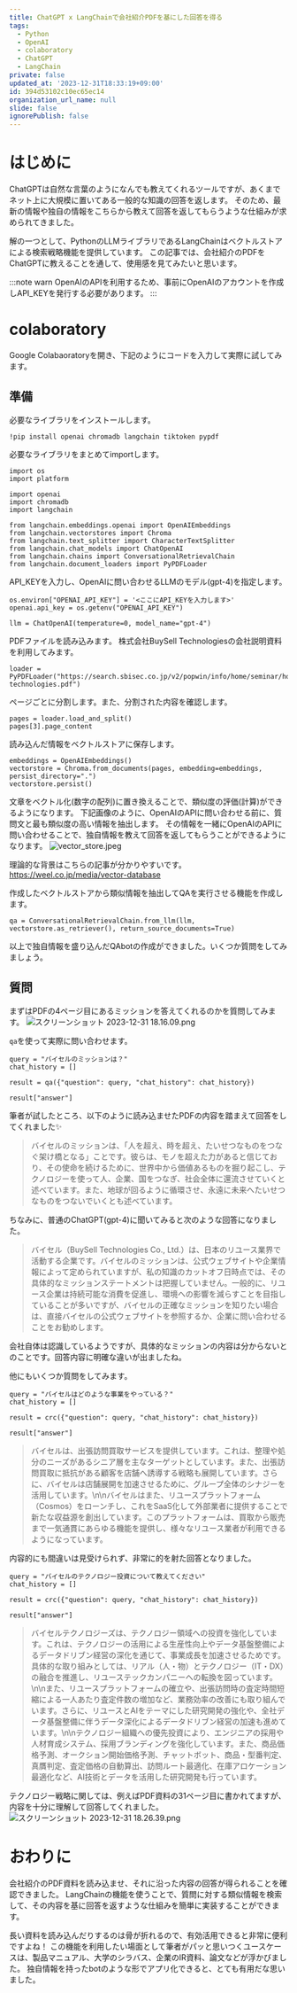 ```yaml
---
title: ChatGPT x LangChainで会社紹介PDFを基にした回答を得る
tags:
  - Python
  - OpenAI
  - colaboratory
  - ChatGPT
  - LangChain
private: false
updated_at: '2023-12-31T18:33:19+09:00'
id: 394d53102c10ec65ec14
organization_url_name: null
slide: false
ignorePublish: false
---
```

# はじめに
ChatGPTは自然な言葉のようになんでも教えてくれるツールですが、あくまでネット上に大規模に置いてある一般的な知識の回答を返します。
そのため、最新の情報や独自の情報をこちらから教えて回答を返してもらうような仕組みが求められてきました。

解の一つとして、PythonのLLMライブラリであるLangChainはベクトルストアによる検索戦略機能を提供しています。
この記事では、会社紹介のPDFをChatGPTに教えることを通して、使用感を見てみたいと思います。

:::note warn
OpenAIのAPIを利用するため、事前にOpenAIのアカウントを作成しAPI_KEYを発行する必要があります。
:::

# colaboratory
Google Colabaoratoryを開き、下記のようにコードを入力して実際に試してみます。

## 準備
必要なライブラリをインストールします。
```shell:colab
!pip install openai chromadb langchain tiktoken pypdf
```

必要なライブラリをまとめてimportします。
```py:colab
import os
import platform

import openai
import chromadb
import langchain

from langchain.embeddings.openai import OpenAIEmbeddings
from langchain.vectorstores import Chroma
from langchain.text_splitter import CharacterTextSplitter
from langchain.chat_models import ChatOpenAI
from langchain.chains import ConversationalRetrievalChain
from langchain.document_loaders import PyPDFLoader
```

API_KEYを入力し、OpenAIに問い合わせるLLMのモデル(gpt-4)を指定します。
```py:colab
os.environ["OPENAI_API_KEY"] = '<ここにAPI_KEYを入力します>'
openai.api_key = os.getenv("OPENAI_API_KEY")

llm = ChatOpenAI(temperature=0, model_name="gpt-4")
```

PDFファイルを読み込みます。
株式会社BuySell Technologiesの会社説明資料を利用してみます。
```py:colab
loader = PyPDFLoader("https://search.sbisec.co.jp/v2/popwin/info/home/seminar/home_seminar_briefing_220405_buysell-technologies.pdf")
```

ページごとに分割します。また、分割された内容を確認します。
```py:colab
pages = loader.load_and_split()
pages[3].page_content
```

読み込んだ情報をベクトルストアに保存します。
```py:colab
embeddings = OpenAIEmbeddings()
vectorstore = Chroma.from_documents(pages, embedding=embeddings, persist_directory=".")
vectorstore.persist() 
```

文章をベクトル化(数字の配列)に置き換えることで、類似度の評価(計算)ができるようになります。
下記画像のように、OpenAIのAPIに問い合わせる前に、質問文と最も類似度の高い情報を抽出します。
その情報を一緒にOpenAIのAPIに問い合わせることで、独自情報を教えて回答を返してもらうことができるようになります。
![vector_store.jpeg](https://qiita-image-store.s3.ap-northeast-1.amazonaws.com/0/614347/69dc3052-1082-281e-18cc-f60651947338.jpeg)

理論的な背景はこちらの記事が分かりやすいです。
https://weel.co.jp/media/vector-database

作成したベクトルストアから類似情報を抽出してQAを実行させる機能を作成します。
```py:colab
qa = ConversationalRetrievalChain.from_llm(llm, vectorstore.as_retriever(), return_source_documents=True)
```

以上で独自情報を盛り込んだQAbotの作成ができました。いくつか質問をしてみましょう。

## 質問

まずはPDFの4ページ目にあるミッションを答えてくれるのかを質問してみます。
![スクリーンショット 2023-12-31 18.16.09.png](https://qiita-image-store.s3.ap-northeast-1.amazonaws.com/0/614347/ec882f84-91d1-7023-9333-81d26fcc5e7b.png)

`qa`を使って実際に問い合わせます。
```py:colab
query = "バイセルのミッションは？"
chat_history = []

result = qa({"question": query, "chat_history": chat_history})

result["answer"]
```

筆者が試したところ、以下のように読み込ませたPDFの内容を踏まえて回答をしてくれました✨
> バイセルのミッションは、「人を超え、時を超え、たいせつなものをつなぐ架け橋となる」ことです。彼らは、モノを超えた力があると信じており、その使命を続けるために、世界中から価値あるものを掘り起こし、テクノロジーを使って人、企業、国をつなぎ、社会全体に還流させていくと述べています。また、地球が回るように循環させ、永遠に未来へたいせつなものをつないでいくとも述べています。

ちなみに、普通のChatGPT(gpt-4)に聞いてみると次のような回答になりました。
> バイセル（BuySell Technologies Co., Ltd.）は、日本のリユース業界で活動する企業です。バイセルのミッションは、公式ウェブサイトや企業情報によって定められていますが、私の知識のカットオフ日時点では、その具体的なミッションステートメントは把握していません。一般的に、リユース企業は持続可能な消費を促進し、環境への影響を減らすことを目指していることが多いですが、バイセルの正確なミッションを知りたい場合は、直接バイセルの公式ウェブサイトを参照するか、企業に問い合わせることをお勧めします。

会社自体は認識しているようですが、具体的なミッションの内容は分からないとのことです。回答内容に明確な違いが出ましたね。

他にもいくつか質問をしてみます。

```py:colab
query = "バイセルはどのような事業をやっている？"
chat_history = []

result = crc({"question": query, "chat_history": chat_history})

result["answer"]
```

> バイセルは、出張訪問買取サービスを提供しています。これは、整理や処分のニーズがあるシニア層を主なターゲットとしています。また、出張訪問買取に抵抗がある顧客を店舗へ誘導する戦略も展開しています。さらに、バイセルは店舗展開を加速させるために、グループ全体のシナジーを活用しています。\n\nバイセルはまた、リユースプラットフォーム（Cosmos）をローンチし、これをSaaS化して外部業者に提供することで新たな収益源を創出しています。このプラットフォームは、買取から販売まで一気通貫にあらゆる機能を提供し、様々なリユース業者が利用できるようになっています。

内容的にも間違いは見受けられず、非常に的を射た回答となりました。

```py:colab
query = "バイセルのテクノロジー投資について教えてください"
chat_history = []

result = crc({"question": query, "chat_history": chat_history})

result["answer"]
```

> バイセルテクノロジーズは、テクノロジー領域への投資を強化しています。これは、テクノロジーの活用による生産性向上やデータ基盤整備によるデータドリブン経営の深化を通じて、事業成長を加速させるためです。具体的な取り組みとしては、リアル（人・物）とテクノロジー（IT・DX）の融合を推進し、リユーステックカンパニーへの転換を図っています。\n\nまた、リユースプラットフォームの確立や、出張訪問時の査定時間短縮による一人あたり査定件数の増加など、業務効率の改善にも取り組んでいます。さらに、リユースとAIをテーマにした研究開発の強化や、全社データ基盤整備に伴うデータ深化によるデータドリブン経営の加速も進めています。\n\nテクノロジー組織への優先投資により、エンジニアの採用や人材育成システム、採用ブランディングを強化しています。また、商品価格予測、オークション開始価格予測、チャットボット、商品・型番判定、真贋判定、査定価格の自動算出、訪問ルート最適化、在庫アロケーション最適化など、AI技術とデータを活用した研究開発も行っています。

テクノロジー戦略に関しては、例えばPDF資料の31ページ目に書かれてますが、内容を十分に理解して回答してくれました。
![スクリーンショット 2023-12-31 18.26.39.png](https://qiita-image-store.s3.ap-northeast-1.amazonaws.com/0/614347/a1d0ea29-f197-254c-38d1-be5760f70255.png)

# おわりに
会社紹介のPDF資料を読み込ませ、それに沿った内容の回答が得られることを確認できました。
LangChainの機能を使うことで、質問に対する類似情報を検索して、その内容を基に回答を返すような仕組みを簡単に実装することができます。

長い資料を読み込んだりするのは骨が折れるので、有効活用できると非常に便利ですよね！
この機能を利用したい場面として筆者がパッと思いつくユースケースは、製品マニュアル、大学のシラバス、企業のIR資料、論文などが浮かびました。
独自情報を持ったbotのような形でアプリ化できると、とても有用だな思いました。


